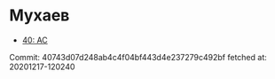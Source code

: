# Мухаев
- [40: AC](40.md)

Commit: 40743d07d248ab4c4f04bf443d4e237279c492bf
 fetched at: 20201217-120240
